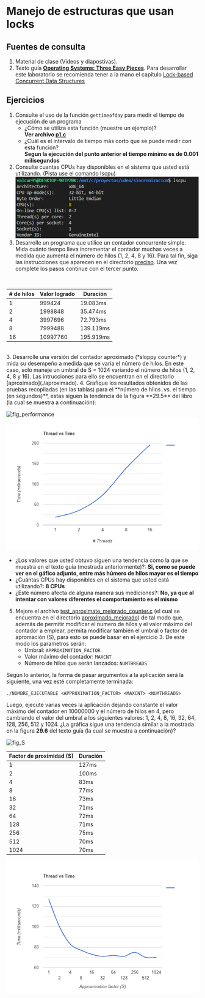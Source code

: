 # Manejo de estructuras que usan locks #

## Fuentes de consulta ##
1. Material de clase (Videos y diapostivas).
2. Texto guía [**Operating Systems: Three Easy Pieces**](http://pages.cs.wisc.edu/~remzi/OSTEP/). Para desarrollar este laboratorio se recomienda tener a la mano el capítulo [Lock-based Concurrent Data Structures](http://pages.cs.wisc.edu/~remzi/OSTEP/threads-locks-usage.pdf)

## Ejercicios ##

1. Consulte el uso de la función ```gettimeofday``` para medir el tiempo de ejecución de un programa
   * ¿Cómo se utiliza esta función (muestre un ejemplo)? 
   <br><b>Ver archivo <a href="https://github.com/valcar95/sincronizacion/blob/master/aplicacion/punto1/p1.c">p1.c<a/></b><br>
   * ¿Cuál es el intervalo de tiempo más corto que se puede medir con esta función?
   <br><b>Segun la ejecución del punto anterior el tiempo mínimo es de 0.001 milisegundos</b><br>
2. Consulte cuantas CPUs hay disponibles en el sistema que usted está utilizando. (Pista use el comando lscpu)
<br><img src="../aplicacion/punto1/cpus.JPG"/><br>
2. Desarrolle un programa que utilice un contador concurrente simple. Mida cuánto tiempo lleva incrementar el contador muchas veces a medida que aumenta el número de hilos (1, 2, 4, 8 y 16). Para tal fin, siga las instrucciones que aparecen en el directorio [preciso](./preciso). Una vez complete los pasos continue con el tercer punto.
<br>
<table>
<thead>
<tr>
<th># de hilos</th>
<th>Valor logrado</th>
<th>Duración</th>
</tr>
</thead>
<tbody>
<tr>
<td>1</td>
<td>999424</td>
<td>19.083ms</td>
</tr>
<tr>
<td>2</td>
<td>1998848</td>
<td>35.474ms</td>
</tr>
<tr>
<td>4</td>
<td>3997696</td>
<td>72.793ms</td>
</tr>
<tr>
<td>8</td>
<td>7999488</td>
<td>139.119ms</td>
</tr>
<tr>
<td>16</td>
<td>10997760</td>
<td>195.919ms</td>
</tr>
</tbody>
</table>
<br>
3. Desarrolle una versión del contador aproximado (*sloppy counter*) y mida su desempeño a medida que se varía el número de hilos. En este caso, solo maneje un umbral de S = 1024 variando el número de hilos (1, 2, 4, 8 y 16). Las intrucciones para ello se encuentran en el directorio [aproximado](./aproximado).
4. Grafique los resultados obtenidos de las pruebas recopiladas (en las tablas) para el **número de hilos .vs. el tiempo (en segundos)**, estas siguen la tendencia de la figura **29.5** del libro (la cual se muestra a continuación):


![fig_performance](fig_performance.jpg) <img src="../aplicacion/punto1/chart.png"/>

   * ¿Los valores que usted obtuvo siguen una tendencia como la que se muestra en el texto guía (mostrada anteriormente)?: <b>Si, como se puede ver en el gáfico adjunto, entre más húmero de hilos mayor es el tiempo</b>
   * ¿Cuántas CPUs hay disponibles en el sistema que usted está utilizando?: <b>8 CPUs</b>  
   * ¿Este número afecta de alguna manera sus mediciones?: <b>No, ya que al intentar con valores diferentes el comportamiento es el mismo</b>

5. Mejore el archivo [test_aproximate_mejorado_counter.c](./aproximado_mejorado/test_aproximate_mejorado_counter.c) (el cual se encuentra en el directorio [aproximado_mejorado](./aproximado_mejorado)) de tal modo que, además de permitir modificar el numero de hilos y el valor máximo del contador a emplear, permita modificar también el umbral o factor de apromación (S), para esto se puede basar en el ejercicio 3. De este modo los parametros serán:
   * Umbral: ```APPROXIMATION_FACTOR```
   * Valor máximo del contador: ```MAXCNT```
   * Número de hilos que serán lanzados: ```NUMTHREADS```
   
Según lo anterior, la forma de pasar argumentos a la aplicación será la siguiente, una vez esté completamente terminada:  

```
./NOMBRE_EJECUTABLE <APPROXIMATION_FACTOR> <MAXCNT> <NUMTHREADS>
```

Luego, ejecute varias veces la aplicación dejando constante el valor máximo del contador en 10000000 y el número de hilos en 4, pero cambiando el valor del umbral a los siguientes valores: 1, 2, 4, 8, 16, 32, 64, 128, 256, 512 y 1024. ¿La gráfica sigue una tendencia similar a la mostrada en la figura **29.6** del texto guía (la cual se muestra a continuación)?

![fig_S](fig_S.jpg)

<table>
<thead>
<tr>
<th>Factor de proximidad (S)</th>
<th>Duración</th>
</tr>
</thead>
<tbody>
<tr>

<td>1</td>
<td>127ms</td>
</tr>
<tr>
<td>2</td>
<td>100ms</td>
</tr>
<tr>
<td>4</td>
<td>83ms</td>
</tr>
<tr>
<td>8</td>
<td>77ms</td>
</tr>
<tr>
<td>16</td>
<td>73ms</td>
</tr>
<tr>
<td>32</td>
<td>71ms</td>
</tr>
<tr>
<td>64</td>
<td>72ms</td>
</tr>
<tr>
<td>128</td>
<td>71ms</td>
</tr>
<tr>
<td>256</td>
<td>75ms</td>
</tr>
<tr>
<td>512</td>
<td>70ms</td>
</tr>
<tr>
<td>1024</td>
<td>70ms</td>
</tr>
</tbody>
</table>
<img src="../aplicacion/punto1/chart2.png"/>